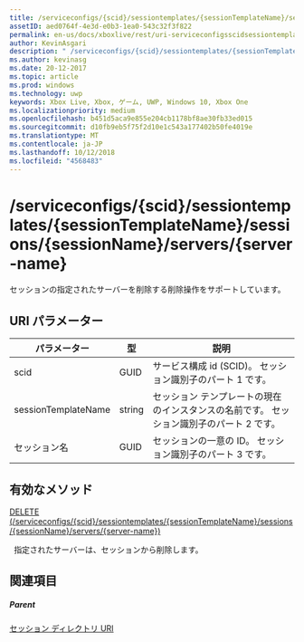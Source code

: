 ```yaml
---
title: /serviceconfigs/{scid}/sessiontemplates/{sessionTemplateName}/sessions/{sessionName}/servers/{server-name}
assetID: aed0764f-4e3d-e0b3-1ea0-543c32f3f822
permalink: en-us/docs/xboxlive/rest/uri-serviceconfigsscidsessiontemplatessessiontemplatenamesessionnamemembersservername.html
author: KevinAsgari
description: " /serviceconfigs/{scid}/sessiontemplates/{sessionTemplateName}/sessions/{sessionName}/servers/{server-name}"
ms.author: kevinasg
ms.date: 20-12-2017
ms.topic: article
ms.prod: windows
ms.technology: uwp
keywords: Xbox Live, Xbox, ゲーム, UWP, Windows 10, Xbox One
ms.localizationpriority: medium
ms.openlocfilehash: b451d5aca9e855e204cb1178bf8ae30fb33ed015
ms.sourcegitcommit: d10fb9eb5f75f2d10e1c543a177402b50fe4019e
ms.translationtype: MT
ms.contentlocale: ja-JP
ms.lasthandoff: 10/12/2018
ms.locfileid: "4568483"
---
```

# <a name="serviceconfigsscidsessiontemplatessessiontemplatenamesessionssessionnameserversserver-name"></a>/serviceconfigs/{scid}/sessiontemplates/{sessionTemplateName}/sessions/{sessionName}/servers/{server-name}
セッションの指定されたサーバーを削除する削除操作をサポートしています。
<a id="ID4EO"></a>


## <a name="uri-parameters"></a>URI パラメーター

| パラメーター| 型| 説明|
| --- | --- | --- |
| scid| GUID| サービス構成 id (SCID)。 セッション識別子のパート 1 です。|
| sessionTemplateName| string| セッション テンプレートの現在のインスタンスの名前です。 セッション識別子のパート 2 です。|
| セッション名| GUID| セッションの一意の ID。 セッション識別子のパート 3 です。| 

<a id="ID4E3B"></a>


## <a name="valid-methods"></a>有効なメソッド

[DELETE (/serviceconfigs/{scid}/sessiontemplates/{sessionTemplateName}/sessions/{sessionName}/servers/{server-name})](uri-serviceconfigsscidsessiontemplatessessiontemplatenamesessionnamemembersservernamedelete.md)

&nbsp;&nbsp;指定されたサーバーは、セッションから削除します。

<a id="ID4EGC"></a>


## <a name="see-also"></a>関連項目

<a id="ID4EIC"></a>


##### <a name="parent"></a>Parent

[セッション ディレクトリ URI](atoc-reference-sessiondirectory.md)
